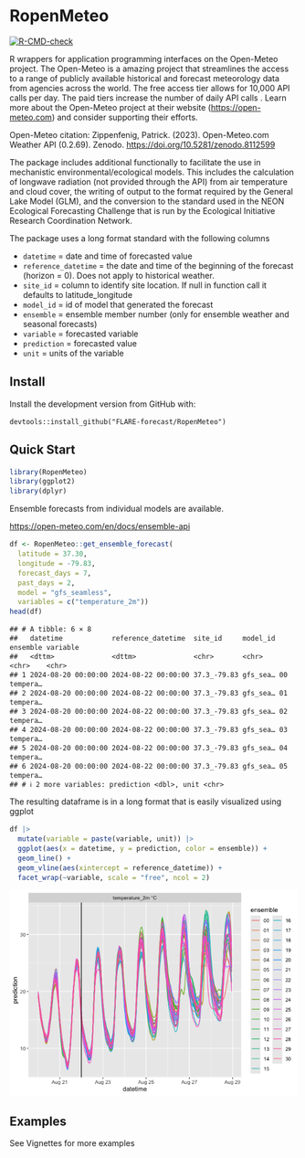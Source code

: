 RopenMeteo
================

<!-- badges: start -->

[![R-CMD-check](https://github.com/FLARE-forecast/RopenMeteo/actions/workflows/R-CMD-check.yaml/badge.svg)](https://github.com/FLARE-forecast/RopenMeteo/actions/workflows/R-CMD-check.yaml)
<!-- badges: end -->

R wrappers for application programming interfaces on the Open-Meteo
project. The Open-Meteo is a amazing project that streamlines the access
to a range of publicly available historical and forecast meteorology
data from agencies across the world. The free access tier allows for
10,000 API calls per day. The paid tiers increase the number of daily
API calls . Learn more about the Open-Meteo project at their website
(<https://open-meteo.com>) and consider supporting their efforts.

Open-Meteo citation: Zippenfenig, Patrick. (2023). Open-Meteo.com
Weather API (0.2.69). Zenodo. <https://doi.org/10.5281/zenodo.8112599>

The package includes additional functionally to facilitate the use in
mechanistic environmental/ecological models. This includes the
calculation of longwave radiation (not provided through the API) from
air temperature and cloud cover, the writing of output to the format
required by the General Lake Model (GLM), and the conversion to the
standard used in the NEON Ecological Forecasting Challenge that is run
by the Ecological Initiative Research Coordination Network.

The package uses a long format standard with the following columns

- `datetime` = date and time of forecasted value
- `reference_datetime` = the date and time of the beginning of the
  forecast (horizon = 0). Does not apply to historical weather.
- `site_id` = column to identify site location. If null in function call
  it defaults to latitude_longitude
- `model_id` = id of model that generated the forecast
- `ensemble` = ensemble member number (only for ensemble weather and
  seasonal forecasts)
- `variable` = forecasted variable
- `prediction` = forecasted value
- `unit` = units of the variable

## Install

Install the development version from GitHub with:

    devtools::install_github("FLARE-forecast/RopenMeteo")

## Quick Start

``` r
library(RopenMeteo)
library(ggplot2)
library(dplyr)
```

Ensemble forecasts from individual models are available.

<https://open-meteo.com/en/docs/ensemble-api>

``` r
df <- RopenMeteo::get_ensemble_forecast(
  latitude = 37.30,
  longitude = -79.83,
  forecast_days = 7,
  past_days = 2,
  model = "gfs_seamless",
  variables = c("temperature_2m"))
head(df)
```

    ## # A tibble: 6 × 8
    ##   datetime            reference_datetime  site_id     model_id ensemble variable
    ##   <dttm>              <dttm>              <chr>       <chr>    <chr>    <chr>   
    ## 1 2024-08-20 00:00:00 2024-08-22 00:00:00 37.3_-79.83 gfs_sea… 00       tempera…
    ## 2 2024-08-20 00:00:00 2024-08-22 00:00:00 37.3_-79.83 gfs_sea… 01       tempera…
    ## 3 2024-08-20 00:00:00 2024-08-22 00:00:00 37.3_-79.83 gfs_sea… 02       tempera…
    ## 4 2024-08-20 00:00:00 2024-08-22 00:00:00 37.3_-79.83 gfs_sea… 03       tempera…
    ## 5 2024-08-20 00:00:00 2024-08-22 00:00:00 37.3_-79.83 gfs_sea… 04       tempera…
    ## 6 2024-08-20 00:00:00 2024-08-22 00:00:00 37.3_-79.83 gfs_sea… 05       tempera…
    ## # ℹ 2 more variables: prediction <dbl>, unit <chr>

The resulting dataframe is in a long format that is easily visualized
using ggplot

``` r
df |> 
  mutate(variable = paste(variable, unit)) |> 
  ggplot(aes(x = datetime, y = prediction, color = ensemble)) + 
  geom_line() + 
  geom_vline(aes(xintercept = reference_datetime)) + 
  facet_wrap(~variable, scale = "free", ncol = 2)
```

![](README_files/figure-gfm/example-plot-1.png)<!-- -->

## Examples

See Vignettes for more examples
